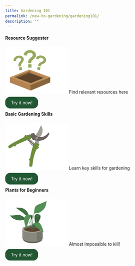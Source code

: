 ```yaml
---
title: Gardening 101
permalink: /new-to-gardening/gardening101/
description: ""
---
```

<style>
		  .button-primary {
    background-color: #215732;
    border: 2px solid #215732;
    padding: 0.5rem 1rem;
  	border-radius: 1rem;
    color: white !important;
	  text-decoration: none !important;
  }
</style>

<div class="container">
  <div class="row">
    <div class="col">
     <h4>Resource Suggester</h4>
	      <img style="height:150px; width:200px" src="/images/Landing_page/Gardening101/questionmarks.png">
			Find relevant resources here<br><br>
			<a class="button-primary" href="https://staging.dmhtu0pi4p9u7.amplifyapp.com/new-to-gardening/resource-suggester/">Try it now!</a>
      </div>
		<div class="col">
			<h4>Basic Gardening Skills</h4>
	      <img style="height:150px; width:200px" src="/images/Landing_page/Gardening101/secateurs.png">
			Learn key skills for gardening<br><br>
			<a class="button-primary" href="https://staging.dmhtu0pi4p9u7.amplifyapp.com/new-to-gardening/basic-gardening-skills/">Try it now!</a>
      </div>
		<div class="col">
			<h4>Plants for Beginners</h4>
	      <img style="height:150px; width:200px" src="/images/Landing_page/Gardening101/pottedplant.png">
			Almost impossible to kill!<br><br>
						<a class="button-primary" href="https://staging.dmhtu0pi4p9u7.amplifyapp.com/new-to-gardening/plants-for-beginners/">Try it now!</a>
      </div>
	</div>
	</div>